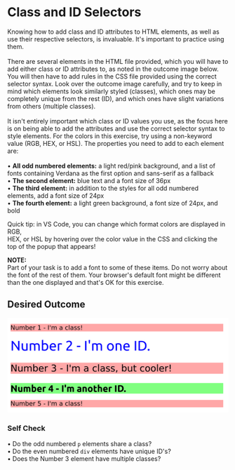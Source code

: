 # Class and ID Selectors

Knowing how to add class and ID attributes to HTML elements, as well as use their
respective selectors, is invaluable. It's important to practice using them.<br>
<br>
There are several elements in the HTML file provided, which you will have to add
either class or ID attributes to, as noted in the outcome image below.
You will then have to add rules in the CSS file provided using the correct selector syntax.
Look over the outcome image carefully, and try to keep in mind which elements look
similarly styled (classes), which ones may be completely unique from the rest (ID),
and which ones have slight variations from others (multiple classes).<br>
<br>
It isn't entirely important which class or ID values you use, as the focus here
is on being able to add the attributes and use the correct selector syntax to style elements.
For the colors in this exercise, try using a non-keyword value (RGB, HEX, or HSL).
The properties you need to add to each element are:<br>
<br>
• **All odd numbered elements:** a light red/pink background, and a list of fonts
containing Verdana as the first option and sans-serif as a fallback<br>
• **The second element:** blue text and a font size of 36px<br>
• **The third element:** in addition to the styles for all odd numbered elements, add a font size of 24px<br>
• **The fourth element:** a light green background, a font size of 24px, and bold<br>

Quick tip: in VS Code, you can change which format colors are displayed in RGB,<br>
HEX, or HSL by hovering over the color value in the CSS and clicking the top of the popup that appears!<br>

**NOTE:**<br>
Part of your task is to add a font to some of these items. Do not worry about the font of the rest of them.
Your browser's default font might be different than the one displayed and that's OK for this exercise.<br>

## Desired Outcome
![plot](./desired-outcome.png)

### Self Check
• Do the odd numbered `p` elements share a class?<br>
• Do the even numbered `div` elements have unique ID's?<br>
• Does the Number 3 element have multiple classes?
